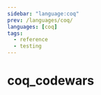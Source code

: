 ```yaml
---
sidebar: "language:coq"
prev: /languages/coq/
languages: [coq]
tags:
  - reference
  - testing
---
```


# coq_codewars

<!--
TODO: Finish this reference
TODO: Add tutorial and link to it
TODO: Add any recipes and link to them
-->
